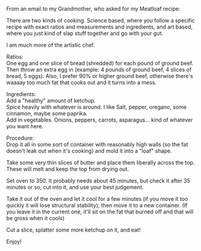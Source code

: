 From an email to my Grandmother, who asked for my Meatloaf recipe:

There are two kinds of cooking. Science based, where you follow a specific recipe with exact ratios and measurements and ingredients, and art based, where you just kind of slap stuff together and go with your gut.

I am much more of the artistic chef.

Ratios:  
One egg and one slice of bread (shredded) for each pound of ground beef. Then throw an extra egg in (example: 4 pounds of ground beef, 4 slices of bread, 5 eggs). Also, I prefer 90% or higher ground beef, otherwise there's waaaay too much fat that cooks out and it turns into a mess.

Ingredients:  
Add a "healthy" amount of ketchup.  
Spice heavily with whatever is around. I like Salt, pepper, oregano, some cinnamon, maybe some paprika.  
Add in vegetables. Onions, peppers, carrots, asparagus... kind of whatever you want here.

Procedure:  
Drop it all in some sort of container with reasonably high walls (so the fat doesn't leak out when it's cooking) and mold it into a "loaf" shape.

Take some very thin slices of butter and place them liberally across the top. These will melt and keep the top from drying out.

Set oven to 350\. It probably needs about 45 minutes, but check it after 35 minutes or so, cut into it, and use your best judgement.

Take it out of the oven and let it cool for a few minutes (if you move it too quickly it will lose structural stability), then move it to a new container. (If you leave it in the current one, it'll sit on the fat that burned off and that will be gross when it cools)

Cut a slice, splatter some more ketchup on it, and eat!

Enjoy!